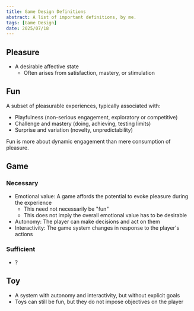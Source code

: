 ```yaml
---
title: Game Design Definitions
abstract: A list of important definitions, by me.
tags: [Game Design]
date: 2025/07/18
---
```


## Pleasure
- A desirable affective state
  - Often arises from satisfaction, mastery, or stimulation

## Fun
A subset of pleasurable experiences, typically associated with:
- Playfulness (non-serious engagement, exploratory or competitive)
- Challenge and mastery (doing, achieving, testing limits)
- Surprise and variation (novelty, unpredictability)

Fun is more about dynamic engagement than mere consumption of pleasure.


## Game
### Necessary
- Emotional value: A game affords the potential to evoke pleasure during the experience
  - This need not necessarily be "fun"
  - This does not imply the overall emotional value has to be desirable
- Autonomy: The player can make decisions and act on them
- Interactivity: The game system changes in response to the player's actions

### Sufficient
- ?

## Toy
- A system with autonomy and interactivity, but without explicit goals
- Toys can still be fun, but they do not impose objectives on the player